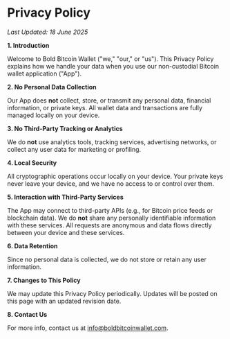 # Privacy Policy

*Last Updated: 18 June 2025*

**1. Introduction**

Welcome to Bold Bitcoin Wallet ("we," "our," or "us"). This Privacy Policy explains how we handle your data when you use our non-custodial Bitcoin wallet application ("App").

**2. No Personal Data Collection**

Our App does **not** collect, store, or transmit any personal data, financial information, or private keys. All wallet data and transactions are fully managed locally on your device.

**3. No Third-Party Tracking or Analytics**

We do **not** use analytics tools, tracking services, advertising networks, or collect any user data for marketing or profiling.

**4. Local Security**

All cryptographic operations occur locally on your device. Your private keys never leave your device, and we have no access to or control over them.

**5. Interaction with Third-Party Services**

The App may connect to third-party APIs (e.g., for Bitcoin price feeds or blockchain data). We do **not** share any personally identifiable information with these services. All requests are anonymous and data flows directly between your device and these services.

**6. Data Retention**

Since no personal data is collected, we do not store or retain any user information.

**7. Changes to This Policy**

We may update this Privacy Policy periodically. Updates will be posted on this page with an updated revision date.

**8. Contact Us**

For more info, contact us at [info@boldbitcoinwallet.com](mailto:info@boldbitcoinwallet.com).

